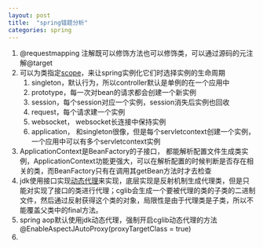 ```yaml
---
layout: post
title:  "spring错题分析"
categories: spring
---
```




1. @requestmapping 注解既可以修饰方法也可以修饰类，可以通过源码的元注解@target
2. 可以为类指定[scope](https://docs.spring.io/spring/docs/current/spring-framework-reference/core.html#beans-factory-scopes)，来让spring实例化它们时选择实例的生命周期
   1. singleton，默认行为，所以controller默认是单例的在一个应用中
   2. prototype，每一次对bean的请求都会创建一个新实例
   3. session，每个session对应一个实例，session消失后实例也回收
   4. request，每个请求建一个实例
   5. websocket， websocket长连接中保持实例
   6. application， 和singleton很像，但是每个servletcontext创建一个实例，一个应用中可以有多个servletcontext实例
3. ApplicationContext是BeanFactory的子接口， 都能解析配置文件生成类实例，ApplicationContext功能更强大，可以在解析配置的时候判断是否存在相关的类，而BeanFactory只有在调用其getBean方法时才去检查
4. jdk使用接口实现[动态代理](https://www.cnblogs.com/jqyp/archive/2010/08/20/1805041.html)来实现，底层实现是反射机制生成代理类，但是只能对实现了接口的类进行代理；cglib会生成一个要被代理的类的子类的二进制文件，然后通过反射获得这个类的对象，局限性是由于代理类是子类，所以不能覆盖父类中的final方法。
5. spring aop默认使用jdk动态代理，强制开启cglib动态代理的方法@EnableAspectJAutoProxy(proxyTargetClass = true)
6. 